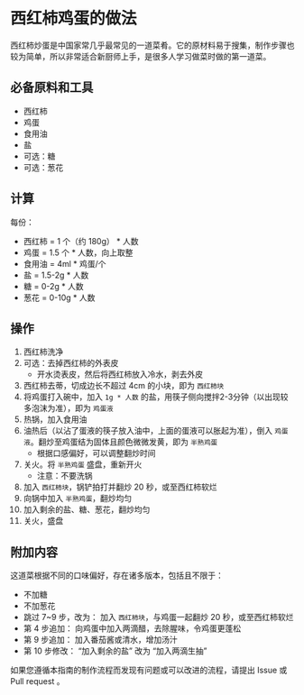 # 西红柿鸡蛋的做法

西红柿炒蛋是中国家常几乎最常见的一道菜肴。它的原材料易于搜集，制作步骤也较为简单，所以非常适合新厨师上手，是很多人学习做菜时做的第一道菜。

## 必备原料和工具

* 西红柿
* 鸡蛋
* 食用油
* 盐
* 可选：糖
* 可选：葱花

## 计算

每份：

* 西红柿 = 1 个（约 180g） * 人数
* 鸡蛋 = 1.5 个 * 人数，向上取整
* 食用油 = 4ml * 鸡蛋/个
* 盐 = 1.5-2g * 人数
* 糖 = 0-2g * 人数
* 葱花 = 0-10g * 人数

## 操作

1. 西红柿洗净
2. 可选：去掉西红柿的外表皮
    * 开水烫表皮，然后将西红柿放入冷水，剥去外皮
3. 西红柿去蒂，切成边长不超过 4cm 的小块，即为 `西红柿块`
4. 将鸡蛋打入碗中，加入 `1g * 人数` 的盐，用筷子侧向搅拌2-3分钟（以出现较多泡沫为准），即为 `鸡蛋液`
5. 热锅，加入食用油
6. 油热后（以沾了蛋液的筷子放入油中，上面的蛋液可以胀起为准），倒入 `鸡蛋液`。翻炒至鸡蛋结为固体且颜色微微发黄，即为 `半熟鸡蛋`
    * 根据口感偏好，可以调整翻炒时间
7. 关火。将 `半熟鸡蛋` 盛盘，重新开火
    * 注意：不要洗锅
8. 加入 `西红柿块`，锅铲拍打并翻炒 20 秒，或至西红柿软烂
9. 向锅中加入 `半熟鸡蛋`，翻炒均匀
10. 加入剩余的盐、糖、葱花，翻炒均匀
11. 关火，盛盘

## 附加内容

这道菜根据不同的口味偏好，存在诸多版本，包括且不限于：
* 不加糖
* 不加葱花
* 跳过 7~9 步，改为：
    加入 `西红柿块`，与鸡蛋一起翻炒 20 秒，或至西红柿软烂
* 第 4 步追加：
    向鸡蛋中加入两滴醋，去除腥味，令鸡蛋更蓬松
* 第 9 步追加：
    加入番茄酱或清水，增加汤汁
* 第 10 步修改：
    “加入剩余的盐” 改为 “加入两滴生抽”

如果您遵循本指南的制作流程而发现有问题或可以改进的流程，请提出 Issue 或 Pull request 。
